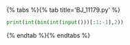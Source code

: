 {% tabs %}{% tab title='BJ_11179.py' %}

```py
print(int(bin(int(input()))[:1:-1],2))
```

{% endtab %}{% endtabs %}
